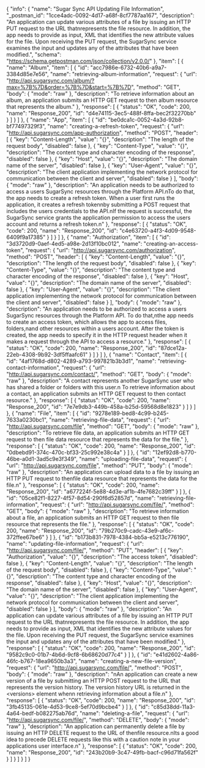 {
  "info": {
    "name": "Sugar Sync  API Updating File Information",
    "_postman_id": "1cce4adc-0092-4d17-a68f-8cf7787aa167",
    "description": "An application can update various attributes of a file by issuing an HTTP PUT request to the URL thatnrepresents the file resource. In addition, the app needs to provide as input, XML that identifies the new attribute values for the file. Upon receiving the PUT request, the SugarSync service examines the input and updates any of the attributes that have been modified.",
    "schema": "https://schema.getpostman.com/json/collection/v2.0.0/"
  },
  "item": [
    {
      "name": "Album",
      "item": [
        {
          "id": "acc7986e-6732-40b6-a9a7-3384d85e7e56",
          "name": "retrieving-album-information",
          "request": {
            "url": "http://api.sugarsync.com/album/?max=%7B%7D&order=%7B%7D&start=%7B%7D",
            "method": "GET",
            "body": {
              "mode": "raw"
            },
            "description": "To retrieve information about an album, an application submits an HTTP GET request to then          album resource that represents the album."
          },
          "response": [
            {
              "status": "OK",
              "code": 200,
              "name": "Response_200",
              "id": "d4e74115-3ec5-488f-8ffa-bec2f32270bb"
            }
          ]
        }
      ]
    },
    {
      "name": "App",
      "item": [
        {
          "id": "be0dca1c-0052-4a3d-92b8-bf77497329f3",
          "name": "creating-a-refresh-token",
          "request": {
            "url": "http://api.sugarsync.com/app-authorization",
            "method": "POST",
            "header": [
              {
                "key": "Content-Length",
                "value": "{}",
                "description": "The length of the request body",
                "disabled": false
              },
              {
                "key": "Content-Type",
                "value": "{}",
                "description": "The content type and character encoding of the response",
                "disabled": false
              },
              {
                "key": "Host",
                "value": "{}",
                "description": "The domain name of the server",
                "disabled": false
              },
              {
                "key": "User-Agent",
                "value": "{}",
                "description": "The client application implementing the network protocol for communication between          the client and server",
                "disabled": false
              }
            ],
            "body": {
              "mode": "raw"
            },
            "description": "An application needs to be authorized to access a users SugarSync resources through the Platform API.nTo do that, the app needs to create a refresh token. When a user first runs the application, it creates a refresh tokennby submitting a POST request that includes the users credentials to the API.nIf the request is successful, the SugarSync service grants the application permission to access the users account and returns a refresh token.n"
          },
          "response": [
            {
              "status": "OK",
              "code": 200,
              "name": "Response_200",
              "id": "c4e63720-a4f3-4d09-9548-6409f9a17385"
            }
          ]
        }
      ]
    },
    {
      "name": "Authorization",
      "item": [
        {
          "id": "3d3720d9-0aef-4ed5-a98e-2d13f10bc012",
          "name": "creating-an-access-token",
          "request": {
            "url": "http://api.sugarsync.com/authorization",
            "method": "POST",
            "header": [
              {
                "key": "Content-Length",
                "value": "{}",
                "description": "The length of the request body",
                "disabled": false
              },
              {
                "key": "Content-Type",
                "value": "{}",
                "description": "The content type and character encoding of the response",
                "disabled": false
              },
              {
                "key": "Host",
                "value": "{}",
                "description": "The domain name of the server",
                "disabled": false
              },
              {
                "key": "User-Agent",
                "value": "{}",
                "description": "The client application implementing the network protocol for communication between          the client and server",
                "disabled": false
              }
            ],
            "body": {
              "mode": "raw"
            },
            "description": "An application needs to be authorized to access a users SugarSync resources through the Platform API. To do that,nthe app needs to create an access token, which allows the app to access files, folders,nand other resources within a users account. After the token is created, the app needs to specify it in the HTTP request header when it makes a request through the API to access a resource."
          },
          "response": [
            {
              "status": "OK",
              "code": 200,
              "name": "Response_200",
              "id": "87dce12a-22eb-4308-9b92-3df5ffaafc61"
            }
          ]
        }
      ]
    },
    {
      "name": "Contact",
      "item": [
        {
          "id": "4af1768d-d802-4289-a793-997821b3b3d1",
          "name": "retrieving-contact-information",
          "request": {
            "url": "http://api.sugarsync.com/contact/",
            "method": "GET",
            "body": {
              "mode": "raw"
            },
            "description": "A contact represents another SugarSync user who has shared a folder or folders with this user.n          To retrieve information about a contact, an application submits an HTTP GET request to then          contact resource."
          },
          "response": [
            {
              "status": "OK",
              "code": 200,
              "name": "Response_200",
              "id": "7e7e9db3-449b-458a-b25d-59568d8e1823"
            }
          ]
        }
      ]
    },
    {
      "name": "File",
      "item": [
        {
          "id": "9278e189-bed8-4c99-b245-7633a0230bc1",
          "name": "retrieving-file-data",
          "request": {
            "url": "http://api.sugarsync.com/file",
            "method": "GET",
            "body": {
              "mode": "raw"
            },
            "description": "To retrieve file data, an application submits an HTTP GET request to then          file data resource that represents the data for the file."
          },
          "response": [
            {
              "status": "OK",
              "code": 200,
              "name": "Response_200",
              "id": "0dbebd91-374c-470c-bf33-25c992e38c4a"
            }
          ]
        },
        {
          "id": "12ef92d8-b770-46be-a0d1-3ad5c9e3f349",
          "name": "uploading-file-data",
          "request": {
            "url": "http://api.sugarsync.com/file",
            "method": "PUT",
            "body": {
              "mode": "raw"
            },
            "description": "An application can upload data to a file by issuing an HTTP PUT request to thenfile data resource that represents the data for the file.n"
          },
          "response": [
            {
              "status": "OK",
              "code": 200,
              "name": "Response_200",
              "id": "a677224f-5e88-4d3e-af1b-4fe7682c39ff"
            }
          ]
        },
        {
          "id": "05ce82f1-8227-4f57-8d54-290f6d52857d",
          "name": "retrieving-file-information",
          "request": {
            "url": "http://api.sugarsync.com/file/",
            "method": "GET",
            "body": {
              "mode": "raw"
            },
            "description": "To retrieve information about a file, an application submits an HTTP GET request to then          file resource that represents the file."
          },
          "response": [
            {
              "status": "OK",
              "code": 200,
              "name": "Response_200",
              "id": "79b270c9-cadc-43e9-af6c-372ffee67be6"
            }
          ]
        },
        {
          "id": "b173b831-7978-4384-bb5a-e5213c776190",
          "name": "updating-file-information",
          "request": {
            "url": "http://api.sugarsync.com/file/",
            "method": "PUT",
            "header": [
              {
                "key": "Authorization",
                "value": "{}",
                "description": "The access token",
                "disabled": false
              },
              {
                "key": "Content-Length",
                "value": "{}",
                "description": "The length of the request body",
                "disabled": false
              },
              {
                "key": "Content-Type",
                "value": "{}",
                "description": "The content type and character encoding of the response",
                "disabled": false
              },
              {
                "key": "Host",
                "value": "{}",
                "description": "The domain name of the server",
                "disabled": false
              },
              {
                "key": "User-Agent",
                "value": "{}",
                "description": "The client application implementing the network protocol for communication between          the client and server",
                "disabled": false
              }
            ],
            "body": {
              "mode": "raw"
            },
            "description": "An application can update various attributes of a file by issuing an HTTP PUT request to the URL thatnrepresents the file resource. In addition, the app needs to provide as input, XML that identifies the new attribute values for the file. Upon receiving the PUT request, the SugarSync service examines the input and updates any of the attributes that have been modified."
          },
          "response": [
            {
              "status": "OK",
              "code": 200,
              "name": "Response_200",
              "id": "9582c9c0-01b7-4b6d-9cf8-6b68620d77c4"
            }
          ]
        },
        {
          "id": "e41d2602-4a86-46fc-b767-18ea9650b3a3",
          "name": "creating-a-new-file-version",
          "request": {
            "url": "http://api.sugarsync.com/file/",
            "method": "POST",
            "body": {
              "mode": "raw"
            },
            "description": "nAn application can create a new version of a file by submitting an HTTP POST request to the URL that represents the version history. The version history URL is returned in the &lt;versions&gt; element whenn retrieving information about a file.n"
          },
          "response": [
            {
              "status": "OK",
              "code": 200,
              "name": "Response_200",
              "id": "3fb45135-061e-4d53-9ce8-5ef70d9bcbe4"
            }
          ]
        },
        {
          "id": "c85d38dd-11a3-4a64-bedf-b082275ab76d",
          "name": "deleting-a-file",
          "request": {
            "url": "http://api.sugarsync.com/file/",
            "method": "DELETE",
            "body": {
              "mode": "raw"
            },
            "description": "An application can permanently delete a file by issuing an HTTP DELETE request to the URL of thenfile resource.nIts a good idea to precede DELETE requests like this with a caution note in your applications user interface.n"
          },
          "response": [
            {
              "status": "OK",
              "code": 200,
              "name": "Response_200",
              "id": "243b20b9-3c47-49fb-bacf-c96d71fa562f"
            }
          ]
        }
      ]
    }
  ]
}